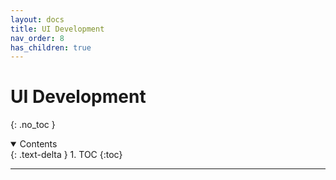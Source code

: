 ```yaml
---
layout: docs
title: UI Development
nav_order: 8
has_children: true
---
```


# UI Development

{: .no_toc }

<details open markdown="block">
  <summary>
    Contents
  </summary>
  {: .text-delta }
1. TOC
{:toc}
</details>

---
